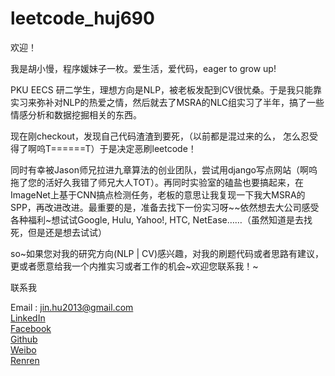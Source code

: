 leetcode_huj690
===============

欢迎！

我是胡小慢，程序媛妹子一枚。爱生活，爱代码，eager to grow up!

PKU EECS 研二学生，理想方向是NLP，被老板发配到CV很忧桑。于是我只能靠实习来弥补对NLP的热爱之情，然后就去了MSRA的NLC组实习了半年，搞了一些情感分析和数据挖掘相关的东西。

现在刚checkout，发现自己代码渣渣到要死，（以前都是混过来的么， 怎么忍受得了啊呜T======T）于是决定恶刷leetcode！

同时有幸被Jason师兄拉进九章算法的创业团队，尝试用django写点网站（啊呜拖了您的活好久我错了师兄大人TOT）。再同时实验室的磕盐也要搞起来，在ImageNet上基于CNN搞点检测任务，老板的意思让我复现一下我大MSRA的SPP，再改进改进。最重要的是，准备去找下一份实习呀~~依然想去大公司感受各种福利~想试试Google, Hulu, Yahoo!, HTC, NetEase……（虽然知道是去找死，但是还是想去试试）

so~如果您对我的研究方向(NLP | CV)感兴趣，对我的刷题代码或者思路有建议， 更或者愿意给我一个内推实习或者工作的机会~欢迎您联系我！~

 

联系我

Email : jin.hu2013@gmail.com<br>
<a href = "cn.linkedin.com/in/hujin2013/">LinkedIn</a><br>
<a href = "facebook.com/huj690">Facebook</a><br>
<a href = "github.com/huj690">Github</a><br>
<a href = "weibo.com/huj690">Weibo</a><br>
<a href = "renren.com/huj690">Renren</a>
